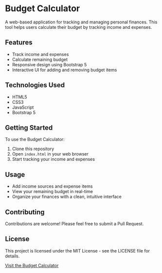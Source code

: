 # Budget Calculator

A web-based application for tracking and managing personal finances. This tool helps users calculate their budget by tracking income and expenses.

## Features

- Track income and expenses
- Calculate remaining budget
- Responsive design using Bootstrap 5
- Interactive UI for adding and removing budget items

## Technologies Used

- HTML5
- CSS3
- JavaScript
- Bootstrap 5

## Getting Started

To use the Budget Calculator:

1. Clone this repository
2. Open `index.html` in your web browser
3. Start tracking your income and expenses

## Usage

- Add income sources and expense items
- View your remaining budget in real-time
- Organize your finances with a clean, intuitive interface

## Contributing

Contributions are welcome! Please feel free to submit a Pull Request.

## License

This project is licensed under the MIT License - see the LICENSE file for details.

<!-- Keeping the original website link -->
[Visit the Budget Calculator](https://your-website-link.com)
